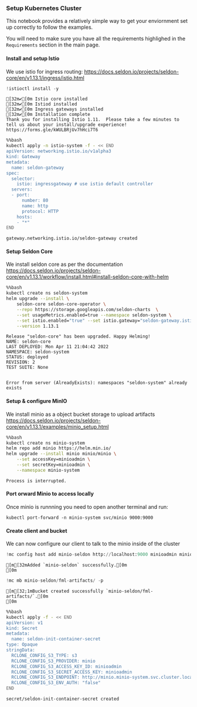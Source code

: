 ### Setup Kubernetes Cluster

This notebook provides a relatively simple way to get your enviornment set up correctly to follow the examples.

You will need to make sure you have all the requirements highlighed in the `Requirements` section in the main page.

#### Install and setup Istio

We use istio for ingress routing: https://docs.seldon.io/projects/seldon-core/en/v1.13.1/ingress/istio.html


```python
!istioctl install -y
```

    [32m✔[0m Istio core installed                                                          
    [32m✔[0m Istiod installed                                                              
    [32m✔[0m Ingress gateways installed                                                    
    [32m✔[0m Installation complete                                                         
    Thank you for installing Istio 1.11.  Please take a few minutes to tell us about your install/upgrade experience!  https://forms.gle/kWULBRjUv7hHci7T6



```bash
%%bash
kubectl apply -n istio-system -f - << END
apiVersion: networking.istio.io/v1alpha3
kind: Gateway
metadata:
  name: seldon-gateway
spec:
  selector:
    istio: ingressgateway # use istio default controller
  servers:
  - port:
      number: 80
      name: http
      protocol: HTTP
    hosts:
    - "*"
END
```

    gateway.networking.istio.io/seldon-gateway created


#### Setup Seldon Core
We install seldon core as per the documentation https://docs.seldon.io/projects/seldon-core/en/v1.13.1/workflow/install.html#install-seldon-core-with-helm


```bash
%%bash
kubectl create ns seldon-system
helm upgrade --install \
    seldon-core seldon-core-operator \
    --repo https://storage.googleapis.com/seldon-charts  \
    --set usageMetrics.enabled=true --namespace seldon-system \
    --set istio.enabled="true" --set istio.gateway="seldon-gateway.istio-system.svc.cluster.local" \
    --version 1.13.1
```

    Release "seldon-core" has been upgraded. Happy Helming!
    NAME: seldon-core
    LAST DEPLOYED: Mon Apr 11 21:04:42 2022
    NAMESPACE: seldon-system
    STATUS: deployed
    REVISION: 2
    TEST SUITE: None


    Error from server (AlreadyExists): namespaces "seldon-system" already exists


#### Setup & configure MinIO

We install minio as a object bucket storage to upload artifacts https://docs.seldon.io/projects/seldon-core/en/v1.13.1/examples/minio_setup.html


```bash
%%bash
kubectl create ns minio-system
helm repo add minio https://helm.min.io/
helm upgrade --install minio minio/minio \
    --set accessKey=minioadmin \
    --set secretKey=minioadmin \
    --namespace minio-system
```

    Process is interrupted.


#### Port orward Minio to access locally

Once minio is runnning you need to open another terminal and run:
```
kubectl port-forward -n minio-system svc/minio 9000:9000
```

#### Create client and bucket

We can now configure our client to talk to the minio inside of the cluster


```python
!mc config host add minio-seldon http://localhost:9000 minioadmin minioadmin
```

    [m[32mAdded `minio-seldon` successfully.[0m
    [0m


```python
!mc mb minio-seldon/fml-artifacts/ -p
```

    [m[32;1mBucket created successfully `minio-seldon/fml-artifacts/`.[0m
    [0m


```bash
%%bash
kubectl apply -f - << END
apiVersion: v1
kind: Secret
metadata:
  name: seldon-init-container-secret
type: Opaque
stringData:
  RCLONE_CONFIG_S3_TYPE: s3
  RCLONE_CONFIG_S3_PROVIDER: minio
  RCLONE_CONFIG_S3_ACCESS_KEY_ID: minioadmin
  RCLONE_CONFIG_S3_SECRET_ACCESS_KEY: minioadmin
  RCLONE_CONFIG_S3_ENDPOINT: http://minio.minio-system.svc.cluster.local:9000
  RCLONE_CONFIG_S3_ENV_AUTH: "false"
END
```

    secret/seldon-init-container-secret created



```python

```
